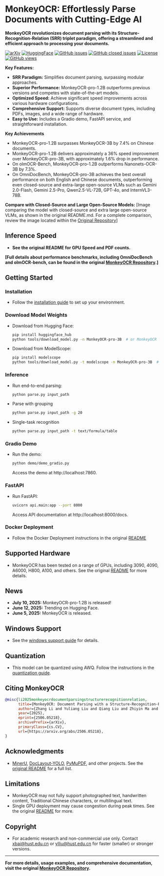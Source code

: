# MonkeyOCR: Effortlessly Parse Documents with Cutting-Edge AI

**MonkeyOCR revolutionizes document parsing with its Structure-Recognition-Relation (SRR) triplet paradigm, offering a streamlined and efficient approach to processing your documents.**

[![arXiv](https://img.shields.io/badge/Arxiv-MonkeyOCR-b31b1b.svg?logo=arXiv)](https://arxiv.org/abs/2506.05218)
[![HuggingFace](https://img.shields.io/badge/HuggingFace%20Weights-black.svg?logo=HuggingFace)](https://huggingface.co/echo840/MonkeyOCR)
[![GitHub issues](https://img.shields.io/github/issues/Yuliang-Liu/MonkeyOCR?color=critical&label=Issues)](https://github.com/Yuliang-Liu/MonkeyOCR/issues?q=is%3Aopen+is%3Aissue)
[![GitHub closed issues](https://img.shields.io/github/issues-closed/Yuliang-Liu/MonkeyOCR?color=success&label=Issues)](https://github.com/Yuliang-Liu/MonkeyOCR/issues?q=is%3Aissue+is%3Aclosed)
[![License](https://img.shields.io/badge/License-Apache%202.0-yellow)](https://github.com/Yuliang-Liu/MonkeyOCR/blob/main/LICENSE.txt)
[![GitHub views](https://komarev.com/ghpvc/?username=Yuliang-Liu&repo=MonkeyOCR&color=brightgreen&label=Views)](https://github.com/Yuliang-Liu/MonkeyOCR)

**Key Features:**

*   **SRR Paradigm:** Simplifies document parsing, surpassing modular approaches.
*   **Superior Performance:** MonkeyOCR-pro-1.2B outperforms previous versions and competes with state-of-the-art models.
*   **Optimized Speed:** Achieve significant speed improvements across various hardware configurations.
*   **Comprehensive Support:** Supports diverse document types, including PDFs, images, and a wide range of hardware.
*   **Easy to Use:** Includes a Gradio demo, FastAPI service, and straightforward installation.

**Key Achievements**

*   MonkeyOCR-pro-1.2B surpasses MonkeyOCR-3B by 7.4% on Chinese documents.
*   MonkeyOCR-pro-1.2B delivers approximately a 36% speed improvement over MonkeyOCR-pro-3B, with approximately 1.6% drop in performance.
*   On olmOCR-Bench, MonkeyOCR-pro-1.2B outperforms Nanonets-OCR-3B by 7.3%.
*   On OmniDocBench, MonkeyOCR-pro-3B achieves the best overall performance on both English and Chinese documents, outperforming even closed-source and extra-large open-source VLMs such as Gemini 2.0-Flash, Gemini 2.5-Pro, Qwen2.5-VL-72B, GPT-4o, and InternVL3-78B.

**Compare with Closed-Source and Large Open-Source Models:**
[Image comparing the model with closed-source and extra large open-source VLMs, as shown in the original README.md.  For a complete comparison, review the image located within the [Original Repository](https://github.com/Yuliang-Liu/MonkeyOCR)]

## Inference Speed

*   **See the original README for GPU Speed and PDF counts.**

**[Full details about performance benchmarks, including OmniDocBench and olmOCR-bench, can be found in the original [MonkeyOCR Repository](https://github.com/Yuliang-Liu/MonkeyOCR).]**

## Getting Started

### Installation

*   Follow the [installation guide](https://github.com/Yuliang-Liu/MonkeyOCR/blob/main/docs/install_cuda_pp.md#install-with-cuda-support) to set up your environment.

### Download Model Weights

*   Download from Hugging Face:
    ```bash
    pip install huggingface_hub
    python tools/download_model.py -n MonkeyOCR-pro-3B  # or MonkeyOCR
    ```

*   Download from ModelScope:
    ```bash
    pip install modelscope
    python tools/download_model.py -t modelscope -n MonkeyOCR-pro-3B  # or MonkeyOCR
    ```

### Inference

*   Run end-to-end parsing:
    ```bash
    python parse.py input_path
    ```
*   Parse with grouping
    ```bash
    python parse.py input_path -g 20
    ```
*   Single-task recognition
    ```bash
    python parse.py input_path -t text/formula/table
    ```

### Gradio Demo

*   Run the demo:
    ```bash
    python demo/demo_gradio.py
    ```
    Access the demo at http://localhost:7860.

### FastAPI

*   Run FastAPI:
    ```bash
    uvicorn api.main:app --port 8000
    ```
    Access API documentation at http://localhost:8000/docs.

### Docker Deployment

*   Follow the Docker Deployment instructions in the original [README](https://github.com/Yuliang-Liu/MonkeyOCR)

## Supported Hardware

*   MonkeyOCR has been tested on a range of GPUs, including 3090, 4090, A6000, H800, A100, and others. See the original [README](https://github.com/Yuliang-Liu/MonkeyOCR) for more details.

## News

*   **July 10, 2025:** MonkeyOCR-pro-1.2B is released!
*   **June 12, 2025:**  Trending on Hugging Face.
*   **June 5, 2025:** MonkeyOCR is released.

## Windows Support

*   See the [windows support guide](docs/windows_support.md) for details.

## Quantization

*   This model can be quantized using AWQ. Follow the instructions in the [quantization guide](docs/Quantization.md).

## Citing MonkeyOCR

```bibtex
@misc{li2025monkeyocrdocumentparsingstructurerecognitionrelation,
      title={MonkeyOCR: Document Parsing with a Structure-Recognition-Relation Triplet Paradigm}, 
      author={Zhang Li and Yuliang Liu and Qiang Liu and Zhiyin Ma and Ziyang Zhang and Shuo Zhang and Zidun Guo and Jiarui Zhang and Xinyu Wang and Xiang Bai},
      year={2025},
      eprint={2506.05218},
      archivePrefix={arXiv},
      primaryClass={cs.CV},
      url={https://arxiv.org/abs/2506.05218}, 
}
```

## Acknowledgments

*   [MinerU](https://github.com/opendatalab/MinerU), [DocLayout-YOLO](https://github.com/opendatalab/DocLayout-YOLO), [PyMuPDF](https://github.com/pymupdf/PyMuPDF), and other projects. See the [original README](https://github.com/Yuliang-Liu/MonkeyOCR) for a full list.

## Limitations

*   MonkeyOCR may not fully support photographed text, handwritten content, Traditional Chinese characters, or multilingual text.
*   Single GPU deployment may cause congestion during peak times. See the original [README](https://github.com/Yuliang-Liu/MonkeyOCR) for more.

## Copyright

*   For academic research and non-commercial use only.  Contact xbai@hust.edu.cn or ylliu@hust.edu.cn for faster (smaller) or stronger versions.

---

**For more details, usage examples, and comprehensive documentation, visit the original [MonkeyOCR Repository](https://github.com/Yuliang-Liu/MonkeyOCR).**